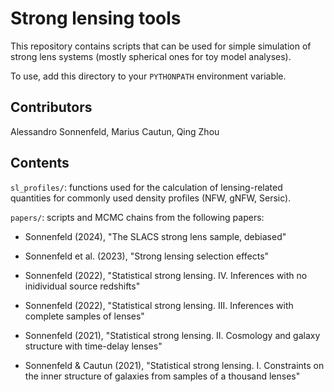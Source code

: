 # Strong lensing tools

This repository contains scripts that can be used for simple simulation of strong lens systems (mostly spherical ones for toy model analyses).

To use, add this directory to your `PYTHONPATH` environment variable.

## Contributors

Alessandro Sonnenfeld, Marius Cautun, Qing Zhou

## Contents

`sl_profiles/`: functions used for the calculation of lensing-related quantities for commonly used density profiles (NFW, gNFW, Sersic).

`papers/`: scripts and MCMC chains from the following papers:

- Sonnenfeld (2024), "The SLACS strong lens sample, debiased"

- Sonnenfeld et al. (2023), "Strong lensing selection effects"

- Sonnenfeld (2022), "Statistical strong lensing. IV. Inferences with no inidividual source redshifts"

- Sonnenfeld (2022), "Statistical strong lensing. III. Inferences with complete samples of lenses"

- Sonnenfeld (2021), "Statistical strong lensing. II. Cosmology and galaxy structure with time-delay lenses"

- Sonnenfeld & Cautun (2021), "Statistical strong lensing. I. Constraints on the inner structure of galaxies from samples of a thousand lenses"


